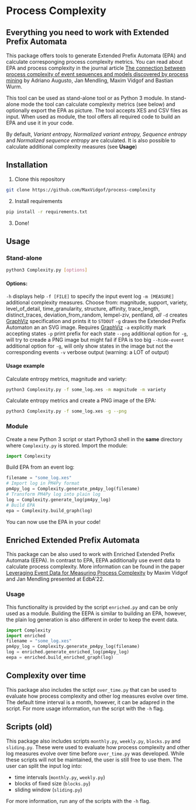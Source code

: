 # Process Complexity
## Everything you need to work with Extended Prefix Automata

This package offers tools to generate Extended Prefix Automata (EPA) and calculate corresponging process complexity metrics. You can read about EPA and process complexity in the journal article [The connection between process complexity of event sequences and models discovered by process mining](https://www.sciencedirect.com/science/article/pii/S0020025522002997) by Adriano Augusto, Jan Mendling, Maxim Vidgof and Bastian Wurm.

This tool can be used as stand-alone tool or as Python 3 module. In stand-alone mode the tool can calculate complexity metrics (see below) and optionally export the EPA as picture. The tool accepts XES and CSV files as input. When used as module, the tool offers all required code to build an EPA and use it in your code.

By default, *Variant entropy, Normalized variant entropy, Sequence entropy* and *Normalized sequence entropy* are calculated. It is also possible to calculate additional complexity measures (see **Usage**)

## Installation
1. Clone this repository
```sh
git clone https://github.com/MaxVidgof/process-complexity
```
2. Install requirements
```sh
pip install -r requirements.txt
```
3. Done!

## Usage

### Stand-alone
```sh
python3 Complexity.py [options]
```

#### Options:
```-h``` displays help
```-f [FILE]``` to specify the input event log
```-m [MEASURE]``` additional complexity measures. Choose from: magnitude, support, variety, level_of_detail, time_granularity, structure, affinity, trace_length, distinct_traces, deviation_from_random, lempel-ziv, pentland, *all*
```-d``` creates [GraphViz](https://graphviz.org/) specification and prints it to ```STDOUT```
```-g``` draws the Extended Prefix Automaton an an SVG image. Requires [GraphViz](https://graphviz.org/)
```-a``` explicitly mark accepting states
```-p``` print prefix for each state
```--png``` additional option for ```-g```, will try to creade a PNG image but might fail if EPA is too big
```--hide-event``` additional option for ```-g```, will only show states in the image but not the corresponding events
```-v``` verbose output (warning: a LOT of output)

#### Usage example
Calculate entropy metrics, magnitude and variety:
```sh
python3 Complexity.py -f some_log.xes -m magnitude -m variety
```
Calculate entropy metrics and create a PNG image of the EPA:
```sh
python3 Complexity.py -f some_log.xes -g --png
```

### Module
Create a new Python 3 script or start Python3 shell in the **same** directory where ```Complexity.py``` is stored.
Import the module:
```python
import Complexity
```
Build EPA from an event log:
```python
filename = "some_log.xes"
# Import log in PM4Py format
pm4py_log = Complexity.generate_pm4py_log(filename)
# Transform PM4Py log into plain log
log = Complexity.generate_log(pm4py_log) 
# Build EPA
epa = Complexity.build_graph(log)
```
You can now use the EPA in your code!

## Enriched Extended Prefix Automata
This package can be also used to work with Enriched Extended Prefix Automata (EEPA). In contrast to EPA, EEPA additionally use event data to calculate process complexity. More information can be found in the paper [Leveraging Event Data for Measuring Process Complexity](https://link.springer.com/chapter/10.1007/978-3-031-27815-0_7) by Maxim Vidgof and Jan Mendling presented at EdbA'22. 

### Usage
This functionality is provided by the script ```enriched.py``` and can be only used as a module. Building the EEPA is similar to building an EPA, however, the plain log generation is also different in order to keep the event data.
```python
import Complexity
import enriched
filename = "some_log.xes"
pm4py_log = Complexity.generate_pm4py_log(filename)
log = enriched.generate_enriched_log(pm4py_log)
eepa = enriched.build_enriched_graph(log)
```
## Complexity over time
This package also includes the sctipt ```over_time.py``` that can be used to evaluate how process complexity and other log measures evolve over time. The default time interval is a month, however, it can be adapred in the script. For more usage information, run the script with the ```-h``` flag.

## Scripts (old)
This package also includes scripts ```monthly.py```, ```weekly.py```, ```blocks.py``` and ```sliding.py```. These were used to evaluate how process complexity and other log measures evolve over time before ```over_time.py``` was developed. While these scripts will not be maintained, the user is still free to use them.
The user can split the input log into:
* time intervals (```monthly.py```, ```weekly.py```)
* blocks of fixed size (```blocks.py```)
* sliding window (```sliding.py```)

For more information, run any of the scripts with the ```-h``` flag.
